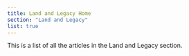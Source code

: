 ```yaml
---
title: Land and Legacy Home
section: "Land and Legacy"
list: true
---
```


This is a list of all the articles in the Land and Legacy section.